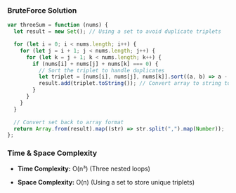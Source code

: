 ### BruteForce Solution

```javascript
var threeSum = function (nums) {
  let result = new Set(); // Using a set to avoid duplicate triplets

  for (let i = 0; i < nums.length; i++) {
    for (let j = i + 1; j < nums.length; j++) {
      for (let k = j + 1; k < nums.length; k++) {
        if (nums[i] + nums[j] + nums[k] === 0) {
          // Sort the triplet to handle duplicates
          let triplet = [nums[i], nums[j], nums[k]].sort((a, b) => a - b);
          result.add(triplet.toString()); // Convert array to string to store in set
        }
      }
    }
  }

  // Convert set back to array format
  return Array.from(result).map((str) => str.split(",").map(Number));
};
```
### **Time & Space Complexity**

*   **Time Complexity:** O(n³) (Three nested loops)
    
*   **Space Complexity:** O(n) (Using a set to store unique triplets)

